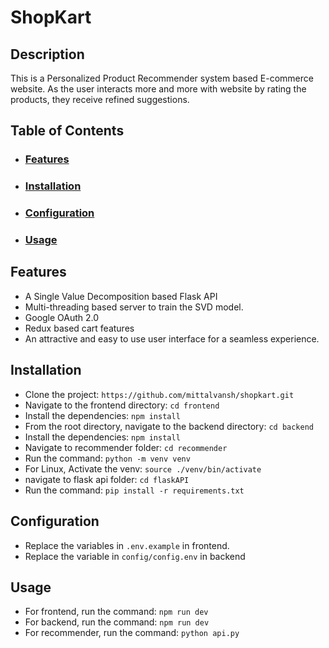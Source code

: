 # ShopKart

## Description
This is a Personalized Product Recommender system based E-commerce website. As the user interacts more and more with website by rating the products, they receive refined suggestions.

## Table of Contents

- ### [Features](#features)
- ### [Installation](#installation)
- ### [Configuration](#configuration)
- ### [Usage](#usage)

## Features
- A Single Value Decomposition based Flask API
- Multi-threading based server to train the SVD model.
- Google OAuth 2.0
- Redux based cart features
- An attractive and easy to use user interface for a seamless experience.

 ## Installation
- Clone the project: `https://github.com/mittalvansh/shopkart.git`
- Navigate to the frontend directory: `cd frontend`
- Install the dependencies: `npm install`
- From the root directory, navigate to the backend directory: `cd backend`
- Install the dependencies: `npm install`
- Navigate to recommender folder: `cd recommender`
- Run the command: `python -m venv venv`
- For Linux, Activate the venv: `source ./venv/bin/activate`
- navigate to flask api folder: `cd flaskAPI`
- Run the command: `pip install -r requirements.txt`

## Configuration
- Replace the variables in `.env.example` in frontend.
- Replace the variable in `config/config.env` in backend

## Usage
- For frontend, run the command: `npm run dev`
- For backend, run the command: `npm run dev`
- For recommender, run the command: `python api.py`

